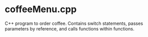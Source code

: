 # coffeeMenu.cpp
C++ program to order coffee. Contains switch statements, passes parameters by reference, and calls functions within functions.

